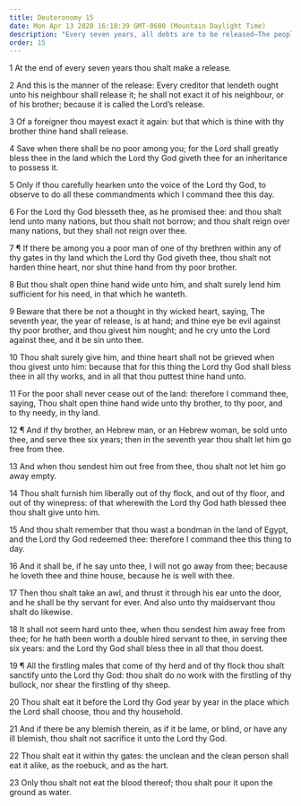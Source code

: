 ```yaml
---
title: Deuteronomy 15
date: Mon Apr 13 2020 16:18:39 GMT-0600 (Mountain Daylight Time)
description: "Every seven years, all debts are to be released—The people are admonished to care for the poor—Hebrew servants are to be released and given gifts during the seventh year—The firstling males of herds and flocks are the Lord’s."
order: 15
---
```


1 At the end of every seven years thou shalt make a release.

2 And this is the manner of the release: Every creditor that lendeth ought unto his neighbour shall release it; he shall not exact it of his neighbour, or of his brother; because it is called the Lord’s release.

3 Of a foreigner thou mayest exact it again: but that which is thine with thy brother thine hand shall release.

4 Save when there shall be no poor among you; for the Lord shall greatly bless thee in the land which the Lord thy God giveth thee for an inheritance to possess it.

5 Only if thou carefully hearken unto the voice of the Lord thy God, to observe to do all these commandments which I command thee this day.

6 For the Lord thy God blesseth thee, as he promised thee: and thou shalt lend unto many nations, but thou shalt not borrow; and thou shalt reign over many nations, but they shall not reign over thee.

7 ¶ If there be among you a poor man of one of thy brethren within any of thy gates in thy land which the Lord thy God giveth thee, thou shalt not harden thine heart, nor shut thine hand from thy poor brother.

8 But thou shalt open thine hand wide unto him, and shalt surely lend him sufficient for his need, in that which he wanteth.

9 Beware that there be not a thought in thy wicked heart, saying, The seventh year, the year of release, is at hand; and thine eye be evil against thy poor brother, and thou givest him nought; and he cry unto the Lord against thee, and it be sin unto thee.

10 Thou shalt surely give him, and thine heart shall not be grieved when thou givest unto him: because that for this thing the Lord thy God shall bless thee in all thy works, and in all that thou puttest thine hand unto.

11 For the poor shall never cease out of the land: therefore I command thee, saying, Thou shalt open thine hand wide unto thy brother, to thy poor, and to thy needy, in thy land.

12 ¶ And if thy brother, an Hebrew man, or an Hebrew woman, be sold unto thee, and serve thee six years; then in the seventh year thou shalt let him go free from thee.

13 And when thou sendest him out free from thee, thou shalt not let him go away empty.

14 Thou shalt furnish him liberally out of thy flock, and out of thy floor, and out of thy winepress: of that wherewith the Lord thy God hath blessed thee thou shalt give unto him.

15 And thou shalt remember that thou wast a bondman in the land of Egypt, and the Lord thy God redeemed thee: therefore I command thee this thing to day.

16 And it shall be, if he say unto thee, I will not go away from thee; because he loveth thee and thine house, because he is well with thee.

17 Then thou shalt take an awl, and thrust it through his ear unto the door, and he shall be thy servant for ever. And also unto thy maidservant thou shalt do likewise.

18 It shall not seem hard unto thee, when thou sendest him away free from thee; for he hath been worth a double hired servant to thee, in serving thee six years: and the Lord thy God shall bless thee in all that thou doest.

19 ¶ All the firstling males that come of thy herd and of thy flock thou shalt sanctify unto the Lord thy God: thou shalt do no work with the firstling of thy bullock, nor shear the firstling of thy sheep.

20 Thou shalt eat it before the Lord thy God year by year in the place which the Lord shall choose, thou and thy household.

21 And if there be any blemish therein, as if it be lame, or blind, or have any ill blemish, thou shalt not sacrifice it unto the Lord thy God.

22 Thou shalt eat it within thy gates: the unclean and the clean person shall eat it alike, as the roebuck, and as the hart.

23 Only thou shalt not eat the blood thereof; thou shalt pour it upon the ground as water.
